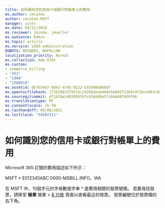```yaml
---
title: 如何識別您的信用卡或銀行對帳單上的費用
ms.author: cmcatee
author: cmcatee-MSFT
manager: scotv
ms.date: 04/21/2020
ms.reviewer: jkinma, jmueller
ms.audience: Admin
ms.topic: article
ms.service: o365-administration
ROBOTS: NOINDEX, NOFOLLOW
localization_priority: Normal
ms.collection: Adm_O365
ms.custom:
- commerce_billing
- "451"
- "1960"
- "1500019"
ms.assetid: db7b34b7-0843-4f4b-9222-bfb998b860df
ms.openlocfilehash: 1f3b39833f947dc2d298abe84b8e5e045f13b9c9720c4493c85273ea5afa2ebb
ms.sourcegitcommit: d71b18e1403859fbfc45ddd9a57c8ab68f4d9f96
ms.translationtype: MT
ms.contentlocale: zh-TW
ms.lasthandoff: 08/06/2021
ms.locfileid: "54502311"
---
```

# <a name="how-to-identify-a-charge-on-your-credit-card-or-bank-statement"></a>如何識別您的信用卡或銀行對帳單上的費用

Microsoft 365 訂閱的費用描述如下所示：
  
MSFT \* E012345ABC 0000-MSBILL.INFO，WA
  
在 MSFT 中，10個字元的字母數值字串 \* 是費用相關的發票號碼。 若要尋找發票，請移至 **帳單** 帳單 \> [& 付款](https://go.microsoft.com/fwlink/p/?linkid=848039) 頁面以查看最近的發票。 發票編號位於發票檔的右下角。